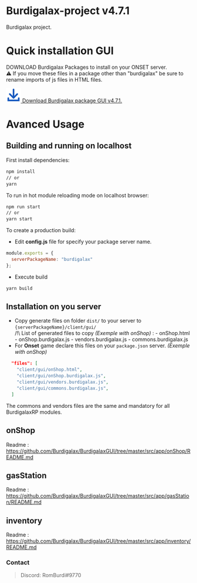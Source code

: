 # Burdigalax-project v4.7.1

Burdigalax project.

# Quick installation GUI

DOWNLOAD Burdigalax Packages to install on your ONSET server.  
:warning: If you move these files in a package other than "burdigalax" be sure to rename imports of js files in HTML files.

[![Download](./download.svg "Download") Download Burdigalax package GUI v4.7.1.](https://github.com//Burdigalax/BurdigalaxGUI/raw/master/ONSET_SERVER.4.7.1.zip)

# Avanced Usage

## Building and running on localhost

First install dependencies:

```sh
npm install
// or
yarn
```

To run in hot module reloading mode on localhost browser:

```sh
npm run start
// or
yarn start
```

To create a production build:

- Edit **config.js** file for specify your package server name.

```js
module.exports = {
  serverPackageName: "burdigalax"
};
```

- Execute build

```sh
yarn build
```

## Installation on you server

- Copy generate files on folder `dist/` to your server to `{serverPackageName}/client/gui/`  
  /!\ List of generated files to copy _(Exemple with onShop)_ : - onShop.html - onShop.burdigalax.js - vendors.burdigalax.js - commons.burdigalax.js
- For **Onset** game declare this files on your `package.json` server. _(Exemple with onShop)_

```json
  "files": [
    "client/gui/onShop.html",
    "client/gui/onShop.burdigalax.js",
    "client/gui/vendors.burdigalax.js",
    "client/gui/commons.burdigalax.js",
  ]
```

The commons and vendors files are the same and mandatory for all BurdigalaxRP modules.

## onShop

Readme : https://github.com/Burdigalax/BurdigalaxGUI/tree/master/src/app/onShop/README.md

## gasStation

Readme : https://github.com/Burdigalax/BurdigalaxGUI/tree/master/src/app/gasStation/README.md

## inventory

Readme : https://github.com/Burdigalax/BurdigalaxGUI/tree/master/src/app/inventory/README.md

### Contact

> Discord: RomBurdi#9770
